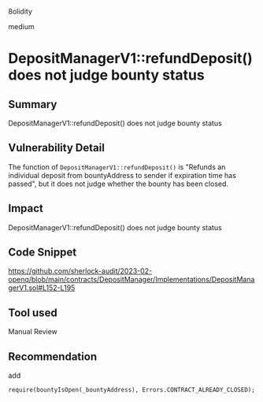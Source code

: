 8olidity

medium

# DepositManagerV1::refundDeposit() does not judge bounty status

## Summary
DepositManagerV1::refundDeposit() does not judge bounty status
## Vulnerability Detail

The function of `DepositManagerV1::refundDeposit()` is "Refunds an individual deposit from bountyAddress to sender if expiration time has passed", but it does not judge whether the bounty has been closed.

## Impact
DepositManagerV1::refundDeposit() does not judge bounty status
## Code Snippet
https://github.com/sherlock-audit/2023-02-openq/blob/main/contracts/DepositManager/Implementations/DepositManagerV1.sol#L152-L195
## Tool used

Manual Review

## Recommendation
add
```solidity
require(bountyIsOpen(_bountyAddress), Errors.CONTRACT_ALREADY_CLOSED);
```